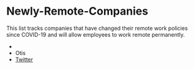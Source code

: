 # Newly-Remote-Companies
This list tracks companies that have changed their remote work policies since COVID-19 and will allow employees to work remote permanently.

* 
* Otis
* [Twitter](https://twitter.com/mikekarnj/status/1252945724108668928?ref_src=twsrc%5Etfw%7Ctwcamp%5Etweetembed%7Ctwterm%5E1252945724108668928&ref_url=https%3A%2F%2Favc.com%2F2020%2F05%2Flocation-and-work%2F)


